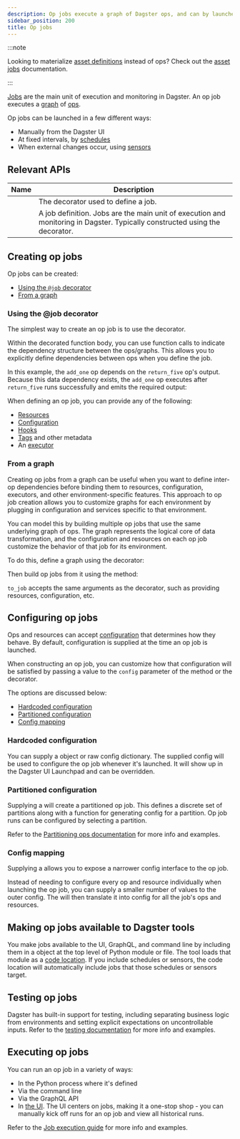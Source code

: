 ```yaml
---
description: Op jobs execute a graph of Dagster ops, and can by launched from the UI, or by a schedule or sensor.
sidebar_position: 200
title: Op jobs
---
```


:::note

Looking to materialize [asset definitions](/guides/build/assets/) instead of ops? Check out the [asset jobs](/guides/build/jobs/asset-jobs) documentation.

:::

[Jobs](/guides/build/jobs/) are the main unit of execution and monitoring in Dagster. An op job executes a [graph](/guides/build/ops/graphs) of [ops](/guides/build/ops/).

Op jobs can be launched in a few different ways:

- Manually from the Dagster UI
- At fixed intervals, by [schedules](/guides/automate/schedules/)
- When external changes occur, using [sensors](/guides/automate/sensors/)

## Relevant APIs

| Name                                | Description                                                                                                                                                     |
| ----------------------------------- | --------------------------------------------------------------------------------------------------------------------------------------------------------------- |
| <PyObject section="jobs" module="dagster" object="job" decorator /> | The decorator used to define a job.                                                                                                                             |
| <PyObject section="jobs" module="dagster" object="JobDefinition" /> | A job definition. Jobs are the main unit of execution and monitoring in Dagster. Typically constructed using the <PyObject section="jobs" module="dagster" object="job" decorator /> decorator. |

## Creating op jobs

Op jobs can be created:

- [Using the `@job` decorator](#using-the-job-decorator)
- [From a graph](#from-a-graph)

### Using the @job decorator

The simplest way to create an op job is to use the <PyObject section="jobs" module="dagster" object="job" decorator />decorator.

Within the decorated function body, you can use function calls to indicate the dependency structure between the ops/graphs. This allows you to explicitly define dependencies between ops when you define the job.

In this example, the `add_one` op depends on the `return_five` op's output. Because this data dependency exists, the `add_one` op executes after `return_five` runs successfully and emits the required output:

<CodeExample path="docs_snippets/docs_snippets/concepts/ops_jobs_graphs/simple_job.py" />

When defining an op job, you can provide any of the following:

- [Resources](/guides/build/external-resources/)
- [Configuration](/guides/operate/configuration/)
- [Hooks](/guides/build/ops/op-hooks)
- [Tags](/guides/build/assets/metadata-and-tags/tags) and other metadata
- An [executor](/guides/operate/run-executors)

### From a graph

Creating op jobs from a graph can be useful when you want to define inter-op dependencies before binding them to resources, configuration, executors, and other environment-specific features. This approach to op job creation allows you to customize graphs for each environment by plugging in configuration and services specific to that environment.

You can model this by building multiple op jobs that use the same underlying graph of ops. The graph represents the logical core of data transformation, and the configuration and resources on each op job customize the behavior of that job for its environment.

To do this, define a graph using the <PyObject section="graphs" module="dagster" object="graph" decorator /> decorator:

<CodeExample path="docs_snippets/docs_snippets/concepts/ops_jobs_graphs/jobs_from_graphs.py" startAfter="start_define_graph" endBefore="end_define_graph" />

Then build op jobs from it using the <PyObject section="graphs" module="dagster" object="GraphDefinition" method="to_job" /> method:

<CodeExample path="docs_snippets/docs_snippets/concepts/ops_jobs_graphs/jobs_from_graphs.py" startAfter="start_define_jobs" endBefore="end_define_jobs" />

`to_job` accepts the same arguments as the <PyObject section="jobs" module="dagster" object="job" decorator />decorator, such as providing resources, configuration, etc.

## Configuring op jobs

Ops and resources can accept [configuration](/guides/operate/configuration/run-configuration) that determines how they behave. By default, configuration is supplied at the time an op job is launched.

When constructing an op job, you can customize how that configuration will be satisfied by passing a value to the `config` parameter of the <PyObject section="graphs" module="dagster" object="GraphDefinition.to_job" /> method or the <PyObject section="jobs" module="dagster" object="job" decorator />decorator.

The options are discussed below:

- [Hardcoded configuration](#hardcoded-configuration)
- [Partitioned configuration](#partitioned-configuration)
- [Config mapping](#config-mapping)

### Hardcoded configuration

You can supply a <PyObject section="config" module="dagster" object="RunConfig"/> object or raw config dictionary. The supplied config will be used to configure the op job whenever it's launched. It will show up in the Dagster UI Launchpad and can be overridden.

<CodeExample path="docs_snippets/docs_snippets/concepts/ops_jobs_graphs/jobs_with_default_config.py" />

### Partitioned configuration

Supplying a <PyObject section="partitions" module="dagster" object="PartitionedConfig" /> will create a partitioned op job. This defines a discrete set of partitions along with a function for generating config for a partition. Op job runs can be configured by selecting a partition.

Refer to the [Partitioning ops documentation](/guides/build/partitions-and-backfills/partitioning-ops) for more info and examples.

### Config mapping

Supplying a <PyObject section="config" module="dagster" object="ConfigMapping" /> allows you to expose a narrower config interface to the op job.

Instead of needing to configure every op and resource individually when launching the op job, you can supply a smaller number of values to the outer config. The <PyObject section="config" module="dagster" object="ConfigMapping" /> will then translate it into config for all the job's ops and resources.

<CodeExample path="docs_snippets/docs_snippets/concepts/ops_jobs_graphs/jobs_with_config_mapping.py" />

## Making op jobs available to Dagster tools

You make jobs available to the UI, GraphQL, and command line by including them in a <PyObject section="definitions" module="dagster" object="Definitions"/> object at the top level of Python module or file. The tool loads that module as a [code location](/deployment/code-locations). If you include schedules or sensors, the code location will automatically include jobs that those schedules or sensors target.

<CodeExample path="docs_snippets/docs_snippets/concepts/ops_jobs_graphs/repo_with_job.py" />

## Testing op jobs

Dagster has built-in support for testing, including separating business logic from environments and setting explicit expectations on uncontrollable inputs. Refer to the [testing documentation](/guides/test/) for more info and examples.

## Executing op jobs

You can run an op job in a variety of ways:

- In the Python process where it's defined
- Via the command line
- Via the GraphQL API
- In [the UI](/guides/operate/webserver#dagster-ui-reference). The UI centers on jobs, making it a one-stop shop - you can manually kick off runs for an op job and view all historical runs.

Refer to the [Job execution guide](/guides/build/jobs/job-execution) for more info and examples.